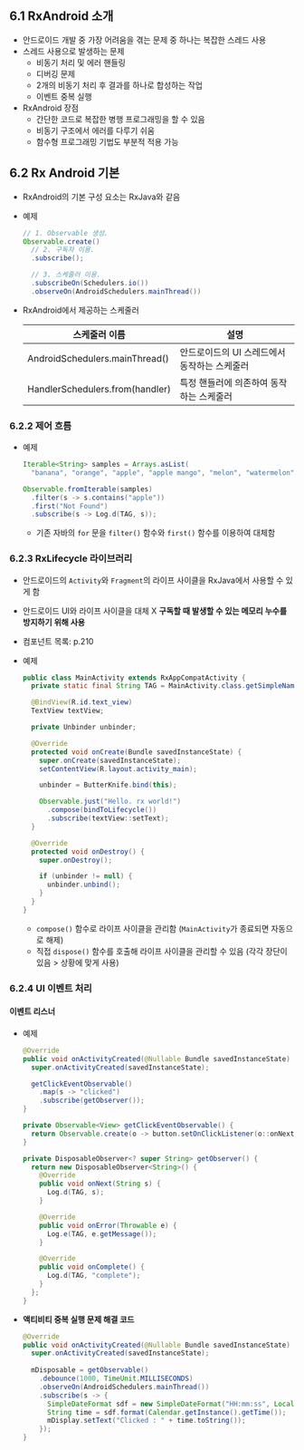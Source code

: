 ## 6.1 RxAndroid 소개

- 안드로이드 개발 중 가장 어려움을 겪는 문제 중 하나는 복잡한 스레드 사용
- 스레드 사용으로 발생하는 문제
  - 비동기 처리 및 에러 핸들링
  - 디버깅 문제
  - 2개의 비동기 처리 후 결과를 하나로 합성하는 작업
  - 이벤트 중복 실행
- RxAndroid 장점
  - 간단한 코드로 복잡한 병행 프로그래밍을 할 수 있음
  - 비동기 구조에서 에러를 다루기 쉬움
  - 함수형 프로그래밍 기법도 부분적 적용 가능

## 6.2 Rx Android 기본

- RxAndroid의 기본 구성 요소는 RxJava와 같음

- 예제

  ```java
  // 1. Observable 생성.
  Observable.create()
    // 2. 구독자 이용.
    .subscribe();

    // 3. 스케줄러 이용.
    .subscribeOn(Schedulers.io())
    .observeOn(AndroidSchedulers.mainThread())
  ```

- RxAndroid에서 제공하는 스케줄러

  | 스케줄러 이름                         | 설명                        |
  | ------------------------------- | ------------------------- |
  | AndroidSchedulers.mainThread()  | 안드로이드의 UI 스레드에서 동작하는 스케줄러 |
  | HandlerSchedulers.from(handler) | 특정 핸들러에 의존하여 동작하는 스케줄러    |

### 6.2.2 제어 흐름

- 예제

  ```java
  Iterable<String> samples = Arrays.asList(
    "banana", "orange", "apple", "apple mango", "melon", "watermelon");

  Observable.fromIterable(samples)
    .filter(s -> s.contains("apple"))
    .first("Not Found")
    .subscribe(s -> Log.d(TAG, s));
  ```

  - 기존 자바의 `for` 문을 `filter()` 함수와 `first()` 함수를 이용하여 대체함

### 6.2.3 RxLifecycle 라이브러리

- 안드로이드의 `Activity`와 `Fragment`의 라이프 사이클을 RxJava에서 사용할 수 있게 함

- 안드로이드 UI와 라이프 사이클을 대체 X
  __구독할 때 발생할 수 있는 메모리 누수를 방지하기 위해 사용__

- 컴포넌트 목록: p.210

- 예제

  ```java
  public class MainActivity extends RxAppCompatActivity {
    private static final String TAG = MainActivity.class.getSimpleName();

    @BindView(R.id.text_view)
    TextView textView;

    private Unbinder unbinder;

    @Override
    protected void onCreate(Bundle savedInstanceState) {
      super.onCreate(savedInstanceState);
      setContentView(R.layout.activity_main);

      unbinder = ButterKnife.bind(this);

      Observable.just("Hello. rx world!")
        .compose(bindToLifecycle())
        .subscribe(textView::setText);
    }

    @Override
    protected void onDestroy() {
      super.onDestroy();

      if (unbinder != null) {
        unbinder.unbind();
      }
    }
  }
  ```

  - `compose()` 함수로 라이프 사이클을 관리함 (`MainActivity`가 종료되면 자동으로 해제)
  - 직접 `dispose()` 함수를 호출해 라이프 사이클을 관리할 수 있음 (각각 장단이 있음 > 상황에 맞게 사용)

### 6.2.4 UI 이벤트 처리

#### 이벤트 리스너

- 예제

  ```java
  @Override
  public void onActivityCreated(@Nullable Bundle savedInstanceState) {
    super.onActivityCreated(savedInstanceState);

    getClickEventObservable()
      .map(s -> "clicked")
      .subscribe(getObserver());
  }

  private Observable<View> getClickEventObservable() {
    return Observable.create(o -> button.setOnClickListener(o::onNext));
  }

  private DisposableObserver<? super String> getObserver() {
    return new DisposableObserver<String>() {
      @Override
      public void onNext(String s) {
        Log.d(TAG, s);
      }

      @Override
      public void onError(Throwable e) {
        Log.e(TAG, e.getMessage());
      }

      @Override
      public void onComplete() {
        Log.d(TAG, "complete");
      }
    };
  }
  ```

- __액티비티 중복 실행 문제 해결 코드__

  ```java
  @Override
  public void onActivityCreated(@Nullable Bundle savedInstanceState) {
    super.onActivityCreated(savedInstanceState);
    
    mDisposable = getObservable()
      .debounce(1000, TimeUnit.MILLISECONDS)
      .observeOn(AndroidSchedulers.mainThread())
      .subscribe(s -> {
        SimpleDateFormat sdf = new SimpleDateFormat("HH:mm:ss", Locale.KOREA);
        String time = sdf.format(Calendar.getInstance().getTime());
        mDisplay.setText("Clicked : " + time.toString());
      });
  }
  ```
